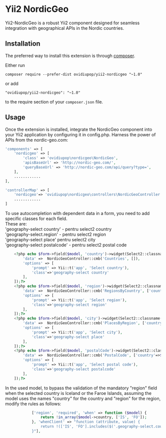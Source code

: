 Yii2 NordicGeo
=============

Yii2-NordicGeo is a robust Yii2 component designed for seamless integration with geographical APIs in the Nordic countries.


Installation
------------

The preferred way to install this extension is through [composer](http://getcomposer.org/download/).

Either run

```
composer require --prefer-dist ovidiupop/yii2-nordicgeo "~1.0"

```

or add

```
"ovidiupop/yii2-nordicgeo": "~1.0"
```

to the require section of your `composer.json` file.


Usage
-----

Once the extension is installed, integrate the NordicGeo component into your Yii2 application by configuring it in config.php. Harness the power of APIs from the nordic-geo.com:
```php
'components' => [
    'nordicgeo' => [
        'class' => 'ovidiupop\nordicgeo\NordicGeo',
        'apisBaseUrl' => 'http://nordic-geo.com/',
        'queryBaseUrl' => 'http://nordic-geo.com/api/query?type=',
    ],
    ............
],

'controllerMap' => [
    'nordicgeo'=> 'ovidiupop\nordicgeo\controllers\NordicGeoController',
    ............
]
```

To use autocompletion with dependent data in a form, you need to add specific classes for each field.  
These are:  
'geography-select country' - pentru select2 country  
'geography-select.region' - pentru select2 region  
'geography-select place' pentru select2 city  
'geography-select postalcode' - pentru select2 postal code  

```php
    <?php echo $form->field($model, 'country')->widget(Select2::classname(), [
        'data' =>  NordicGeoController::cmb('Countries', []),
        'options' => [
            'prompt' => Yii::t('app', 'Select country'),
            'class'=>'geography-select country'
        ],
    ]);?>
    <?php echo $form->field($model, 'region')->widget(Select2::classname(), [
        'data' =>  NordicGeoController::cmb('RegionsByCountry', ['country'=> $model->country]),
        'options' => [
            'prompt' => Yii::t('app', 'Select region'),
            'class'=>'geography-select region'
        ],
    ]);?>
    <?php echo $form->field($model, 'city')->widget(Select2::classname(), [
        'data' =>  NordicGeoController::cmb('PlacesByRegion', ['country'=>$model->country, 'region'=>$model->region]),
        'options' => [
            'prompt' => Yii::t('app', 'Select city'),
            'class'=>'geography-select place'
        ],
    ]);?>
    <?php echo $form->field($model, 'postalCode')->widget(Select2::classname(), [
        'data' =>  NordicGeoController::cmb('PostalCode', ['country'=>$model->country, 'region'=>$model->region, 'place'=>$model->city]),
        'options' => [
            'prompt' => Yii::t('app', 'Select postal code'),
            'class'=>'geography-select postalcode'
        ],
    ]);?>

```

In the used model, to bypass the validation of the mandatory "region" field when the selected country is Iceland or the Faroe Islands, assuming the model uses the names "country" for the country and "region" for the region, modify the rules as follows:

```php
            ['region', 'required', 'when' => function ($model) {
                return !in_array($model->country, ['IS', 'FO']);
            }, 'whenClient' => "function (attribute, value) {
                return !(['IS', 'FO'].includes($('.geography-select.country').val()));
            }"],
```
